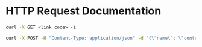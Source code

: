# HTTP Request Documentation

```cmd
curl -X GET <link code> -i

```

```cmd
curl -X POST -H "Content-Type: application/json" -d "{\"name\": \"contentName\"}" <link name>  -i

```

